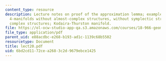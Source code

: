 ```yaml
---
content_type: resource
description: Lecture notes on proof of the approximation lemma; examples of compact
  4-manifolds without almost-complex structures, without symplectic structures, without
  complex structures; Kodaira-Thurston manifold.
file: https://ol-ocw-studio-app-qa.s3.amazonaws.com/courses/18-966-geometry-of-manifolds-spring-2007/6bd2cd1172cea2683c2d9679ebce1425_lect20.pdf
file_type: application/pdf
parent_uid: e88acdbc-e268-b193-ad1c-1139c68b5502
resourcetype: Document
title: lect20.pdf
uid: 6bd2cd11-72ce-a268-3c2d-9679ebce1425
---
```

